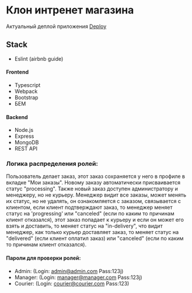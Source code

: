 # Клон интренет магазина

Актуальный деплой приложения [Deploy](https://rs-clone-createx.netlify.app/)

## Stack
- Eslint (airbnb guide)
#### Frontend
- Typescript
- Webpack
- Bootstrap
- БЕМ

#### Backend
- Node.js
- Express
- MongoDB
- REST API


### Логика распределения ролей:
Пользователь делает заказ, этот заказ сохраняется у него в профиле в вкладке "Мои заказы". Новому заказу автоматически присваивается статус "processing". Также новый заказ доступен администратору и менеджеру, но не курьеру. Менеджер видит все заказы, может менять их статус, но не удалять, он ознакомляется с заказом, связывается с клиентом, если клиент подтверждают заказ, то менеджер меняет статус на 'progressing' или "canceled" (если по каким то причинам клиент отказался), этот заказ попадает к курьеру и если он может его взять и доставить, то меняет статус на "in-delivery", что видит менеджер, как только курьер доставляет заказ, то меняет статус на "delivered" (если клиент оплатил заказ) или "canceled" (если по каким то причинам клиент отказался).
#### Пароли для проверки ролей:
 - Admin: (Login: admin@admin.com Pass:123j)
 - Manager: (Login: manager@manager.com Pass:123j)
 - Courier: (Login: courier@courier.com Pass:123)
